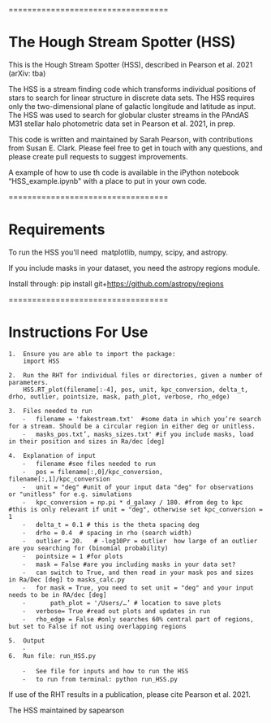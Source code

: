 
==================================

The Hough Stream Spotter (HSS)
==================================

This is the Hough Stream Spotter (HSS), described in Pearson et al. 2021 (arXiv: tba)

The HSS is a  stream finding code which transforms individual positions of stars to search for linear structure in discrete data sets. The HSS requires only the two-dimensional plane of galactic longitude and latitude as input. The HSS was used to search for globular cluster streams in the PAndAS M31 stellar halo photometric data set in Pearson et al. 2021, in prep. 

This code is written and maintained by Sarah Pearson, with contributions from Susan E. Clark. Please feel free to get in touch with any questions, and please create pull requests to suggest improvements.

A example of how to use th code is available in the iPython notebook “HSS_example.ipynb" with a place to put in your own code.

==================================

Requirements
==================================

To run the HSS you'll need  matplotlib, numpy, scipy, and astropy. 

If you include masks in your dataset, you need the astropy regions module. 

Install through:
pip install git+https://github.com/astropy/regions

==================================

Instructions For Use
==================================

	1.	Ensure you are able to import the package:
		import HSS 
		
	2.	Run the RHT for individual files or directories, given a number of parameters. 
		HSS.RT_plot(filename[:-4], pos, unit, kpc_conversion, delta_t, drho, outlier, pointsize, mask, path_plot, verbose, rho_edge)
		
	3.	Files needed to run
		⁃	filename = 'fakestream.txt'  #some data in which you’re search for a stream. Should be a circular region in either deg or unitless. 
		⁃	masks_pos.txt’, masks_sizes.txt' #if you include masks, load in their position and sizes in Ra/dec [deg]
		
	4.	Explanation of input
		⁃	filename #see files needed to run
		⁃	pos = filename[:,0]/kpc_conversion, filename[:,1]/kpc_conversion 
		⁃	unit = "deg" #unit of your input data "deg" for observations or "unitless" for e.g. simulations                                                                                                
		⁃	kpc_conversion = np.pi * d_galaxy / 180. #from deg to kpc  #this is only relevant if unit = "deg", otherwise set kpc_conversion = 1                                                                                     
		⁃	delta_t = 0.1 # this is the theta spacing deg                                                                                                            
		⁃	drho = 0.4	# spacing in rho (search width) 
		⁃	outlier = 20.   # -log10Pr = outlier  how large of an outlier are you searching for (binomial probability)
		⁃	pointsize = 1 #for plots
		⁃	mask = False #are you including masks in your data set? 
		⁃	can switch to True, and then read in your mask pos and sizes in Ra/Dec [deg] to masks_calc.py
		⁃	for mask = True, you need to set unit = "deg" and your input needs to be in RA/dec [deg]
		⁃      	path_plot = '/Users/…’ # location to save plots   
		⁃	verbose= True #read out plots and updates in run
		⁃	rho_edge = False #only searches 60% central part of regions, but set to False if not using overlapping regions
		
	5.	Output
		⁃	
	6.	Run file: run_HSS.py
	
		⁃	See file for inputs and how to run the HSS
		⁃	to run from terminal: python run_HSS.py


If use of the RHT results in a publication, please cite Pearson et al. 2021.

The HSS maintained by sapearson 
